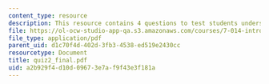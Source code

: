```yaml
---
content_type: resource
description: This resource contains 4 questions to test students understanding.
file: https://ol-ocw-studio-app-qa.s3.amazonaws.com/courses/7-014-introductory-biology-spring-2005/a2b929f4d10d09673e7af9f43e3f181a_quiz2_final.pdf
file_type: application/pdf
parent_uid: d1c70f4d-402d-3fb3-4538-ed519e2430cc
resourcetype: Document
title: quiz2_final.pdf
uid: a2b929f4-d10d-0967-3e7a-f9f43e3f181a
---
```

